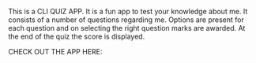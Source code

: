 This is a CLI QUIZ APP.
It is a fun app to test your knowledge about me. It consists of a number of questions regarding me.
Options are present for each question and on selecting the right question marks are awarded.
At the end of the quiz the score is displayed.

CHECK OUT THE APP HERE:
